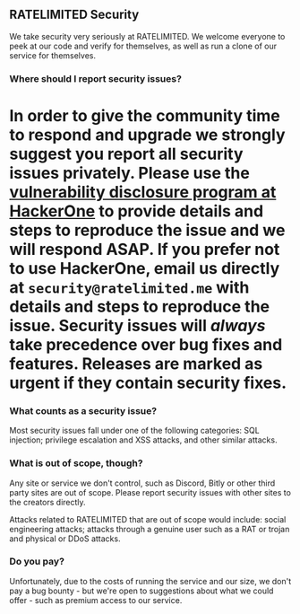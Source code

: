 ## RATELIMITED Security

We take security very seriously at RATELIMITED. We welcome everyone to peek at our code and verify for themselves, as well as run a clone of our service for themselves.

### Where should I report security issues?


In order to give the community time to respond and upgrade we strongly suggest you report all security issues privately. Please use the [vulnerability disclosure program at HackerOne](https://hackerone.com/ratelimited) to provide details and steps to reproduce the issue and we will respond ASAP. If you prefer not to use HackerOne, email us directly at `security@ratelimited.me` with details and steps to reproduce the issue. Security issues will *always* take precedence over bug fixes and features. Releases are marked as urgent if they contain security fixes.
=======


### What counts as a security issue?

Most security issues fall under one of the following categories: SQL injection; privilege escalation and XSS attacks, and other similar attacks.

### What is out of scope, though?

Any site or service we don't control, such as Discord, Bitly or other third party sites are out of scope. Please report security issues with other sites to the creators directly.

Attacks related to RATELIMITED that are out of scope would include: social engineering attacks; attacks through a genuine user such as a RAT or trojan and physical or DDoS attacks.

### Do you pay?

Unfortunately, due to the costs of running the service and our size, we don't pay a bug bounty - but we're open to suggestions about what we could offer - such as premium access to our service.